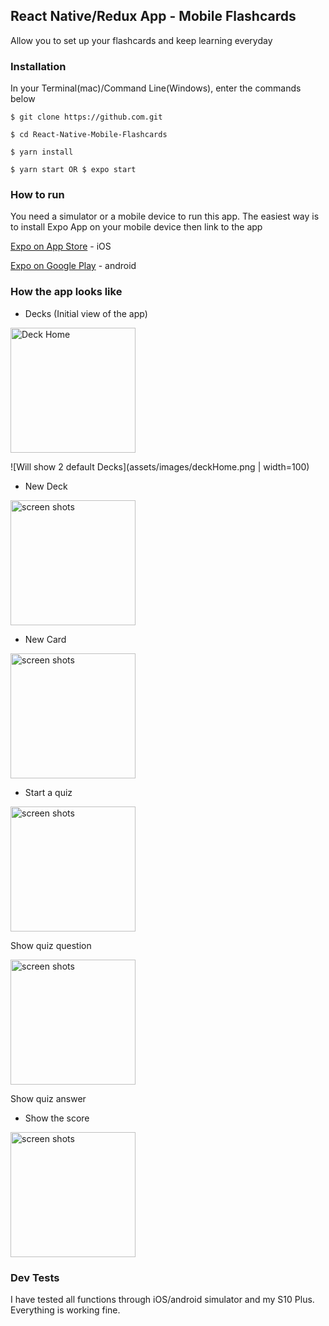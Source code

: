 ## React Native/Redux App - Mobile Flashcards
Allow you to set up your flashcards and keep learning everyday

### Installation 
In your Terminal(mac)/Command Line(Windows), enter the commands below

```
$ git clone https://github.com.git

$ cd React-Native-Mobile-Flashcards

$ yarn install

$ yarn start OR $ expo start
```

### How to run
You need a simulator or a mobile device to run this app. The easiest way is to install Expo App on your mobile device then link to the app

[Expo on App Store](https://itunes.apple.com/us/app/expo-client/id982107779) - iOS

[Expo on Google Play](https://play.google.com/store/apps/details?id=host.exp.exponent) - android

### How the app looks like
- Decks (Initial view of the app)

<img src="assets/images/deckHome.png" alt="Deck Home" width="200"/>

![Will show 2 default Decks](assets/images/deckHome.png | width=100)

- New Deck
<img src="assets/images/.png" alt="screen shots" width="200"/>

- New Card
<img src="assets/images/.png" alt="screen shots" width="200"/>

- Start a quiz
<img src="assets/images/.png" alt="screen shots" width="200"/>

Show quiz question


<img src="assets/images/.png" alt="screen shots" width="200"/>

Show quiz answer



- Show the score
<img src="assets/images/.png" alt="screen shots" width="200"/>


### Dev Tests
I have tested all functions through iOS/android simulator and my S10 Plus. Everything is working fine.
